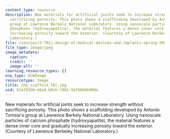```yaml
---
content_type: resource
description: New materials for artificial joints seek to increase strength without
  sacrificing porosity. This photo shows a scaffolding developed by Antonio Tomsia's
  group at Lawrence Berkely National Laboratory. Using nanoscale particles of calcium
  phosphate (hydroxyapatite), the material features a dense inner core and gradually
  increasing porosity toward the exterior. (Courtesy of Lawrence Berkeley National
  Laboratory.)
file: /courses/2-782j-design-of-medical-devices-and-implants-spring-2006/b3af01b0e6adb0cb7d625bf60d4b098e_chp_scaffold_lbl.jpg
file_type: image/jpeg
image_metadata:
  caption: ''
  credit: ''
  image-alt: ''
learning_resource_types: []
ocw_type: OCWImage
resourcetype: Image
title: chp_scaffold_lbl.jpg
uid: b3af01b0-e6ad-b0cb-7d62-5bf60d4b098e
---
```

New materials for artificial joints seek to increase strength without sacrificing porosity. This photo shows a scaffolding developed by Antonio Tomsia's group at Lawrence Berkely National Laboratory. Using nanoscale particles of calcium phosphate (hydroxyapatite), the material features a dense inner core and gradually increasing porosity toward the exterior. (Courtesy of Lawrence Berkeley National Laboratory.)

